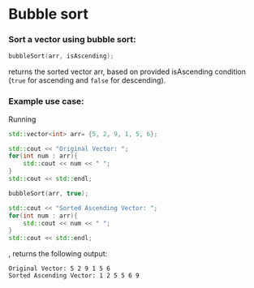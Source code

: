 # Bubble sort

### Sort a vector using bubble sort:

```cpp
bubbleSort(arr, isAscending);
```

returns the sorted vector arr, based on provided isAscending condition (`true` for ascending and `false` for descending).

### Example use case:

Running

```cpp
std::vector<int> arr= {5, 2, 9, 1, 5, 6};

std::cout << "Original Vector: ";
for(int num : arr){
    std::cout << num << " ";
}    
std::cout << std::endl;

bubbleSort(arr, true);

std::cout << "Sorted Ascending Vector: ";
for(int num : arr){
    std::cout << num << " ";
}
std::cout << std::endl;
```

, returns the following output:

```
Original Vector: 5 2 9 1 5 6 
Sorted Ascending Vector: 1 2 5 5 6 9 
```





